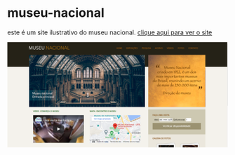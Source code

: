 # museu-nacional

este é um site ilustrativo do museu nacional.
<a href="https://gabrielhlp.github.io/museu-nacional/"> clique aqui para ver o site</a>

<img src="print2.png">
